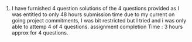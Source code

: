 1. I have furnished 4 question solutions of the 4 questions provided as I was entitled to only 48 hours submission time due to my current on going project commitments,
I was bit restricted but I tried and i was only able to attemp  4 of 4 questions.
assignment completion Time : 3 hours approx for 4 questions.
